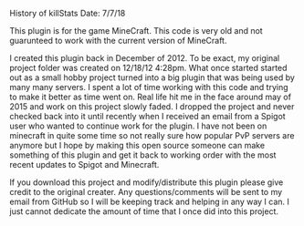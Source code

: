 History of killStats
Date: 7/7/18

This plugin is for the game MineCraft. This code is very old and not guarunteed to work with the current version of MineCraft.

I created this plugin back in December of 2012. To be exact, my original project folder was created on 12/18/12 4:28pm. What once started
started out as a small hobby project turned into a big plugin that was being used by many many servers. I spent a lot of time working with
this code and trying to make it better as time went on. Real life hit me in the face around may of 2015 and work on this project slowly 
faded. I dropped the project and never checked back into it until recently when I received an email from a Spigot user who wanted to 
continue work for the plugin. I have not been on minecraft in quite some time so not really sure how popular PvP servers are anymore but
I hope by making this open source someone can make something of this plugin and get it back to working order with the most recent updates
to Spigot and Minecraft.

If you download this project and modify/distribute this plugin please give credit to the original creater. Any questions/comments will be
sent to my email from GitHub so I will be keeping track and helping in any way I can. I just cannot dedicate the amount of time that I 
once did into this project. 

